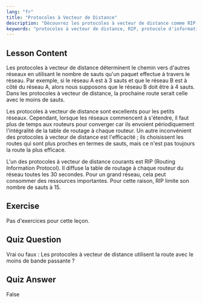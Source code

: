 ```yaml
---
lang: "fr"
title: "Protocoles à Vecteur de Distance"
description: "Découvrez les protocoles à vecteur de distance comme RIP, leur fonctionnement et leurs limitations pour le routage réseau. Comprenez le nombre de sauts et l'efficacité du réseau."
keywords: "protocoles à vecteur de distance, RIP, protocole d'information de routage, nombre de sauts, routage réseau, mise en réseau Linux, guide du débutant, tutoriel"
---
```


## Lesson Content

Les protocoles à vecteur de distance déterminent le chemin vers d'autres réseaux en utilisant le nombre de sauts qu'un paquet effectue à travers le réseau. Par exemple, si le réseau A est à 3 sauts et que le réseau B est à côté du réseau A, alors nous supposons que le réseau B doit être à 4 sauts. Dans les protocoles à vecteur de distance, la prochaine route serait celle avec le moins de sauts.

Les protocoles à vecteur de distance sont excellents pour les petits réseaux. Cependant, lorsque les réseaux commencent à s'étendre, il faut plus de temps aux routeurs pour converger car ils envoient périodiquement l'intégralité de la table de routage à chaque routeur. Un autre inconvénient des protocoles à vecteur de distance est l'efficacité ; ils choisissent les routes qui sont plus proches en termes de sauts, mais ce n'est pas toujours la route la plus efficace.

L'un des protocoles à vecteur de distance courants est RIP (Routing Information Protocol). Il diffuse la table de routage à chaque routeur du réseau toutes les 30 secondes. Pour un grand réseau, cela peut consommer des ressources importantes. Pour cette raison, RIP limite son nombre de sauts à 15.

## Exercise

Pas d'exercices pour cette leçon.

## Quiz Question

Vrai ou faux : Les protocoles à vecteur de distance utilisent la route avec le moins de bande passante ?

## Quiz Answer

False
